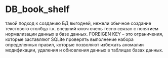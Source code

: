 # DB_book_shelf

такой подход к созданию БД выгодней, нежели обычное создание текстового столбца т.к. внешний ключ очень тесно связан с понятием нормализации данных в базе данных. 
FOREIGEN KEY – это ограничения, которые заставляют SQLite проверять выполнение набора определенных правил, которые позволяют избежать аномалии модификации, 
удаления и обновления данных в таблицах базах данных.
